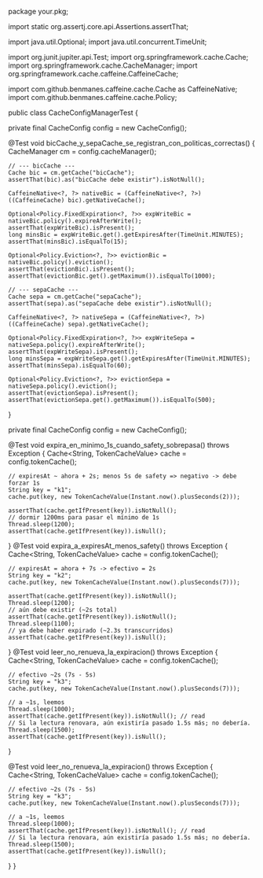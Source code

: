 package your.pkg;

import static org.assertj.core.api.Assertions.assertThat;

import java.util.Optional;
import java.util.concurrent.TimeUnit;

import org.junit.jupiter.api.Test;
import org.springframework.cache.Cache;
import org.springframework.cache.CacheManager;
import org.springframework.cache.caffeine.CaffeineCache;

import com.github.benmanes.caffeine.cache.Cache as CaffeineNative;
import com.github.benmanes.caffeine.cache.Policy;

public class CacheConfigManagerTest {

  private final CacheConfig config = new CacheConfig();

  @Test
  void bicCache_y_sepaCache_se_registran_con_politicas_correctas() {
    CacheManager cm = config.cacheManager();

    // --- bicCache ---
    Cache bic = cm.getCache("bicCache");
    assertThat(bic).as("bicCache debe existir").isNotNull();

    CaffeineNative<?, ?> nativeBic = (CaffeineNative<?, ?>) ((CaffeineCache) bic).getNativeCache();

    Optional<Policy.FixedExpiration<?, ?>> expWriteBic = nativeBic.policy().expireAfterWrite();
    assertThat(expWriteBic).isPresent();
    long minsBic = expWriteBic.get().getExpiresAfter(TimeUnit.MINUTES);
    assertThat(minsBic).isEqualTo(15);

    Optional<Policy.Eviction<?, ?>> evictionBic = nativeBic.policy().eviction();
    assertThat(evictionBic).isPresent();
    assertThat(evictionBic.get().getMaximum()).isEqualTo(1000);

    // --- sepaCache ---
    Cache sepa = cm.getCache("sepaCache");
    assertThat(sepa).as("sepaCache debe existir").isNotNull();

    CaffeineNative<?, ?> nativeSepa = (CaffeineNative<?, ?>) ((CaffeineCache) sepa).getNativeCache();

    Optional<Policy.FixedExpiration<?, ?>> expWriteSepa = nativeSepa.policy().expireAfterWrite();
    assertThat(expWriteSepa).isPresent();
    long minsSepa = expWriteSepa.get().getExpiresAfter(TimeUnit.MINUTES);
    assertThat(minsSepa).isEqualTo(60);

    Optional<Policy.Eviction<?, ?>> evictionSepa = nativeSepa.policy().eviction();
    assertThat(evictionSepa).isPresent();
    assertThat(evictionSepa.get().getMaximum()).isEqualTo(500);
  }

  

  private final CacheConfig config = new CacheConfig();

  @Test
  void expira_en_minimo_1s_cuando_safety_sobrepasa() throws Exception {
    Cache<String, TokenCacheValue> cache = config.tokenCache();

    // expiresAt ~ ahora + 2s; menos 5s de safety => negativo -> debe forzar 1s
    String key = "k1";
    cache.put(key, new TokenCacheValue(Instant.now().plusSeconds(2)));

    assertThat(cache.getIfPresent(key)).isNotNull();
    // dormir 1200ms para pasar el mínimo de 1s
    Thread.sleep(1200);
    assertThat(cache.getIfPresent(key)).isNull();
  }
   @Test
  void expira_a_expiresAt_menos_safety() throws Exception {
    Cache<String, TokenCacheValue> cache = config.tokenCache();

    // expiresAt = ahora + 7s -> efectivo = 2s
    String key = "k2";
    cache.put(key, new TokenCacheValue(Instant.now().plusSeconds(7)));

    assertThat(cache.getIfPresent(key)).isNotNull();
    Thread.sleep(1200);
    // aún debe existir (~2s total)
    assertThat(cache.getIfPresent(key)).isNotNull();
    Thread.sleep(1100);
    // ya debe haber expirado (~2.3s transcurridos)
    assertThat(cache.getIfPresent(key)).isNull();
  }
   @Test
  void leer_no_renueva_la_expiracion() throws Exception {
    Cache<String, TokenCacheValue> cache = config.tokenCache();

    // efectivo ~2s (7s - 5s)
    String key = "k3";
    cache.put(key, new TokenCacheValue(Instant.now().plusSeconds(7)));

    // a ~1s, leemos
    Thread.sleep(1000);
    assertThat(cache.getIfPresent(key)).isNotNull(); // read
    // Si la lectura renovara, aún existiría pasado 1.5s más; no debería.
    Thread.sleep(1500);
    assertThat(cache.getIfPresent(key)).isNull();
  }

 @Test
  void leer_no_renueva_la_expiracion() throws Exception {
    Cache<String, TokenCacheValue> cache = config.tokenCache();

    // efectivo ~2s (7s - 5s)
    String key = "k3";
    cache.put(key, new TokenCacheValue(Instant.now().plusSeconds(7)));

    // a ~1s, leemos
    Thread.sleep(1000);
    assertThat(cache.getIfPresent(key)).isNotNull(); // read
    // Si la lectura renovara, aún existiría pasado 1.5s más; no debería.
    Thread.sleep(1500);
    assertThat(cache.getIfPresent(key)).isNull();
  }
  }
